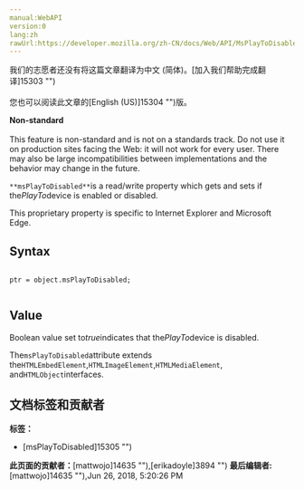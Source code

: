 ```yaml
---
manual:WebAPI
version:0
lang:zh
rawUrl:https://developer.mozilla.org/zh-CN/docs/Web/API/MsPlayToDisabled
---
```




<bdi>我们的志愿者还没有将这篇文章翻译为<bdi>中文 (简体)</bdi>。[加入我们帮助完成翻译]15303 "")<br></br>您也可以阅读此文章的[English (US)]15304 "")版。</bdi>






**Non-standard**<br></br>This feature is non-standard and is not on a standards track. Do not use it on production sites facing the Web: it will not work for every user. There may also be large incompatibilities between implementations and the behavior may change in the future.




`**msPlayToDisabled**`is a read/write property which gets and sets if the<em>PlayTo</em>device is enabled or disabled.



This proprietary property is specific to Internet Explorer and Microsoft Edge.


## Syntax<a name="Syntax"></a>

```
 
ptr = object.msPlayToDisabled;


```

## Value<a name="Value"></a>


Boolean value set to<em>true</em>indicates that the<em>PlayTo</em>device is disabled.



The`msPlayToDisabled`attribute extends the`HTMLEmbedElement`,`HTMLImageElement`,`HTMLMediaElement`, and`HTMLObject`interfaces.




## 文档标签和贡献者
**标签：**
* [msPlayToDisabled]15305 "")

**此页面的贡献者：**[mattwojo]14635 ""),[erikadoyle]3894 "")
**最后编辑者:**[mattwojo]14635 ""),<time>Jun 26, 2018, 5:20:26 PM</time>


